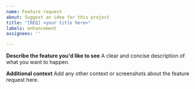 ```yaml
---
name: Feature request
about: Suggest an idea for this project
title: "[REQ] <your title here>"
labels: enhancement
assignees: ''

---
```


**Describe the feature you'd like to see**
A clear and concise description of what you want to happen.

**Additional context**
Add any other context or screenshots about the feature request here.
 
